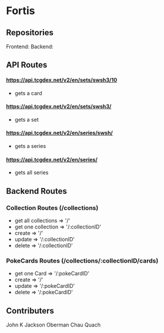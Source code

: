 # Fortis

## Repositories
Frontend:
Backend:

## API Routes
#### https://api.tcgdex.net/v2/en/sets/swsh3/10 
- gets a card
#### https://api.tcgdex.net/v2/en/sets/swsh3/
- gets a set
#### https://api.tcgdex.net/v2/en/series/swsh/
- gets a series
#### https://api.tcgdex.net/v2/en/series/
- gets all series

## Backend Routes
### Collection Routes (/collections)
- get all collections => '/'
- get one collection => '/:collectionID'
- create => '/'
- update => '/:collectionID'
- delete => '/:collectionID'
### PokeCards Routes (/collections/:collectionID/cards)
- get one Card => '/:pokeCardID'
- create => '/'
- update => '/:pokeCardID'
- delete => '/:pokeCardID'

## Contributers
John K
Jackson Oberman
Chau Quach

